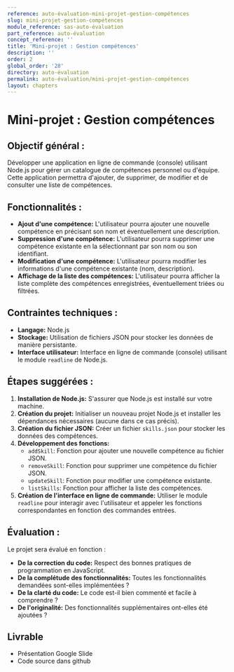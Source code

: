 ```yaml
---
reference: auto-évaluation-mini-projet-gestion-compétences
slug: mini-projet-gestion-compétences
module_reference: sas-auto-évaluation
part_reference: auto-évaluation
concept_reference: ''
title: 'Mini-projet : Gestion compétences'
description: ''
order: 2
global_order: '28'
directory: auto-évaluation
permalink: auto-évaluation/mini-projet-gestion-compétences
layout: chapters
---
```


# Mini-projet : Gestion compétences

## Objectif général :
Développer une application en ligne de commande (console) utilisant Node.js pour gérer un catalogue de compétences personnel ou d'équipe. Cette application permettra d'ajouter, de supprimer, de modifier et de consulter une liste de compétences.

## Fonctionnalités :
* **Ajout d'une compétence:** L'utilisateur pourra ajouter une nouvelle compétence en précisant son nom et éventuellement une description.
* **Suppression d'une compétence:** L'utilisateur pourra supprimer une compétence existante en la sélectionnant par son nom ou son identifiant.
* **Modification d'une compétence:** L'utilisateur pourra modifier les informations d'une compétence existante (nom, description).
* **Affichage de la liste des compétences:** L'utilisateur pourra afficher la liste complète des compétences enregistrées, éventuellement triées ou filtrées.

## Contraintes techniques :
* **Langage:** Node.js
* **Stockage:** Utilisation de fichiers JSON pour stocker les données de manière persistante.
* **Interface utilisateur:** Interface en ligne de commande (console) utilisant le module `readline` de Node.js.

## Étapes suggérées :
1. **Installation de Node.js:** S'assurer que Node.js est installé sur votre machine.
2. **Création du projet:** Initialiser un nouveau projet Node.js et installer les dépendances nécessaires (aucune dans ce cas précis).
3. **Création du fichier JSON:** Créer un fichier `skills.json` pour stocker les données des compétences.
4. **Développement des fonctions:**
   * `addSkill`: Fonction pour ajouter une nouvelle compétence au fichier JSON.
   * `removeSkill`: Fonction pour supprimer une compétence du fichier JSON.
   * `updateSkill`: Fonction pour modifier une compétence existante.
   * `listSkills`: Fonction pour afficher la liste des compétences.
5. **Création de l'interface en ligne de commande:** Utiliser le module `readline` pour interagir avec l'utilisateur et appeler les fonctions correspondantes en fonction des commandes entrées.

## Évaluation :
Le projet sera évalué en fonction :
* **De la correction du code:** Respect des bonnes pratiques de programmation en JavaScript.
* **De la complétude des fonctionnalités:** Toutes les fonctionnalités demandées sont-elles implémentées ?
* **De la clarté du code:** Le code est-il bien commenté et facile à comprendre ?
* **De l'originalité:** Des fonctionnalités supplémentaires ont-elles été ajoutées ?

## Livrable 

- Présentation Google Slide
- Code source dans github


